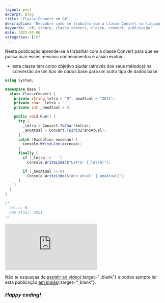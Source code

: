 ```yaml
---
layout: post
excerpt: Blog
title: 'Classe Convert em C#'
description: 'Descobre como se trabalha com a classe Convert na linguagem de programação C#. Obtém respostas às tuas dúvidas com a teoria e os exemplos apresentados.'
keywords: 'c#, csharp, classe convert, classe, convert, publicação'
date: 2022-01-06
categories: [C#]
---
```


Nesta publicação aprende-se a trabalhar com a classe Convert para que se possa usar esses mesmos conhecimentos e assim evoluir.

- esta classe tem como objetivo ajudar (através dos seus métodos) na conversão de um tipo de dados base para um outro tipo de dados base.

```csharp
using System;

namespace Base {
  class ClasseConvert {
    private string letra = "N", anoAtual = "2021";
    private char _letra = ' ';
    private int _anoAtual = 0;

    public void Run() {
      try {
        _letra = Convert.ToChar(letra);
        _anoAtual = Convert.ToInt32(anoAtual);
      }
      catch (Exception excecao) {
        Console.WriteLine(excecao);
      }
      finally {
        if (_letra != ' ')
          Console.WriteLine($"Letra: {_letra}");

        if (_anoAtual != 0)
          Console.WriteLine($"Ano atual: {_anoAtual}");
      }
    }
  }
}

/*
  Letra: N
  Ano atual: 2021
*/
```

<div class="video-container">
  <iframe src="https://www.youtube.com/embed/7nJbm-CN2XY" frameborder="0" allowfullscreen></iframe>
</div>

Não te esqueças de [assistir ao vídeo](https://youtu.be/7nJbm-CN2XY){:target="\_blank"} e podes sempre ler esta publicação [em inglês](https://nelsonsilvadev.com/blog/20220106/convert-class-in-csharp/){:target="\_blank"}.

### _Happy coding!_
